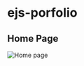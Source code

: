# ejs-porfolio

## Home Page
![Home page](https://github.com/miten5/ejs-porfolio/assets/23727395/ae18b054-fce7-41b3-874d-c6568f822ceb)
